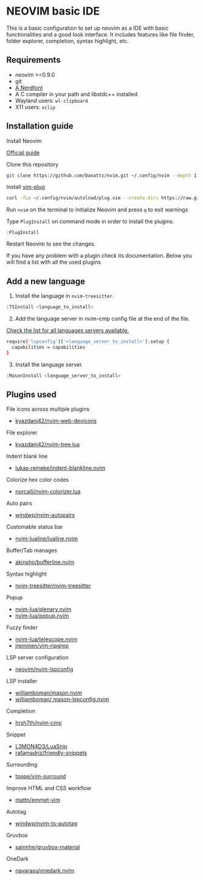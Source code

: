 # NEOVIM basic IDE

This is a basic configuration to set up neovim as a IDE with basic functionalities and a good look interface.
It includes features like file finder, folder explorer, completion, syntax highlight, etc.

## Requirements

- neovim >=0.9.0
- git
- [A Nerdfont](https://github.com/ryanoasis/nerd-fonts)
- A C compiler in your path and libstdc++ installed
- Wayland users: `wl-clipboard`
- X11 users: `xclip`

## Installation guide

Install Neovim

[Official guide](https://github.com/neovim/neovim/wiki/Installing-Neovim)

Clone this repository

```sh
git clone https://github.com/Danatts/nvim.git ~/.config/nvim --depth 1
```

Install [vim-plug](https://github.com/junegunn/vim-plug)

```sh
curl -fLo ~/.config/nvim/autoload/plug.vim --create-dirs https://raw.githubusercontent.com/junegunn/vim-plug/master/plug.vim
```

Run `nvim` on the terminal to initialize Neovim and press `q` to exit warnings

Type `PlugInstall` on command mode in order to install the plugins.

```
:PlugInstall
```

Restart Neovim to see the changes.

If you have any problem with a plugin check its documentation. Below you will find a list with all
the used plugins

## Add a new language

1. Install the language in `nvim-treesitter`.

```sh
:TSInstall <language_to_install>
```

2. Add the language server in nvim-cmp config file at the end of the file.

[ Check the list for all languages servers available. ](https://github.com/neovim/nvim-lspconfig/blob/master/doc/server_configurations.md)

```sh
require('lspconfig')['<language_server_to_install>'].setup {
  capabilities = capabilities
}
```

3. Install the language server.

```sh
:MasonInstall <language_server_to_install>
```

## Plugins used

File icons across multiple plugins
- [ kyazdani42/nvim-web-devicons ](https://github.com/kyazdani42/nvim-web-devicons)

File explorer
- [ kyazdani42/nvim-tree.lua ](https://github.com/kyazdani42/nvim-tree.lua)

Indent blank line
- [ lukas-reineke/indent-blankline.nvim ](https://github.com/lukas-reineke/indent-blankline.nvim)

Colorize hex color codes
- [ norcalli/nvim-colorizer.lua ](https://github.com/norcalli/nvim-colorizer.lua)

Auto pairs
- [ windwp/nvim-autopairs ](https://github.com/windwp/nvim-autopairs)

Customable status bar
- [ nvim-lualine/lualine.nvim ](https://github.com/nvim-lualine/lualine.nvim)

Buffer/Tab manages
- [ akinsho/bufferline.nvim ](https://github.com/akinsho/bufferline.nvim)

Syntax highlight
- [ nvim-treesitter/nvim-treesitter ](https://github.com/nvim-treesitter/nvim-treesitter)

Popup
- [ nvim-lua/plenary.nvim ](https://github.com/nvim-lua/plenary.nvim)
- [ nvim-lua/popup.nvim ](https://github.com/nvim-lua/popup.nvim)

Fuzzy finder
- [ nvim-lua/telescope.nvim ](https://github.com/nvim-telescope/telescope.nvim)
- [ jremmen/vim-ripgrep ](https://github.com/jremmen/vim-ripgrep)

LSP server configuration
- [ neovim/nvim-lspconfig ](https://github.com/neovim/nvim-lspconfig)

LSP installer
- [  williamboman/mason.nvim ](https://github.com/williamboman/mason.nvim)
- [  williamboman/ mason-lspconfig.nvim ](https://github.com/williamboman/mason-lspconfig.nvim)

Completion
- [ hrsh7th/nvim-cmp ](https://github.com/hrsh7th/nvim-cmp)

Snippet
- [ L3MON4D3/LuaSnip ](https://github.com/L3MON4D3/LuaSnip)
- [ rafamadriz/friendly-snippets ](https://github.com/rafamadriz/friendly-snippets)

Surrounding
- [ tpope/vim-surround ](https://github.com/tpope/vim-surround)

Improve HTML and CSS workflow
- [ mattn/emmet-vim ](https://github.com/mattn/emmet-vim)

Autotag
- [ windwp/nvim-ts-autotag ](https://github.com/windwp/nvim-ts-autotag)

Gruvbox
- [ sainnhe/gruvbox-material ](https://github.com/sainnhe/gruvbox-material)

OneDark
- [ navarasu/onedark.nvim ](https://github.com/navarasu/onedark.nvim)
